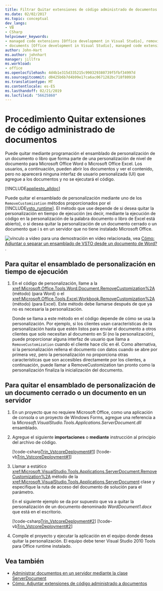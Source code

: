 ```yaml
---
title: Filtrar Quitar extensiones de código administrado de documentos
ms.date: 02/02/2017
ms.topic: conceptual
dev_langs:
- VB
- CSharp
helpviewer_keywords:
- managed code extensions [Office development in Visual Studio], removing
- documents [Office development in Visual Studio], managed code extensions
author: John-Hart
ms.author: johnhart
manager: jillfra
ms.workload:
- office
ms.openlocfilehash: 4d4b1e315d335215c990329380739f5fbf34997d
ms.sourcegitcommit: d0425b6b7d4b99e17ca6ac0671282bc718f80910
ms.translationtype: MT
ms.contentlocale: es-ES
ms.lasthandoff: 02/21/2019
ms.locfileid: "56625860"
---
```

# <a name="how-to-remove-managed-code-extensions-from-documents"></a>Procedimiento Quitar extensiones de código administrado de documentos
  Puede quitar mediante programación el ensamblado de personalización de un documento o libro que forma parte de una personalización de nivel de documento para Microsoft Office Word o Microsoft Office Excel. Los usuarios, a continuación, pueden abrir los documentos y ver el contenido, pero no aparecerá ninguna interfaz de usuario personalizada (UI) que agregue a los documentos y no se ejecutará el código.

 [!INCLUDE[appliesto_alldoc](../vsto/includes/appliesto-alldoc-md.md)]

 Puede quitar el ensamblado de personalización mediante uno de los `RemoveCustomization` métodos proporcionados por el [!INCLUDE[vsto_runtime](../vsto/includes/vsto-runtime-md.md)]. El método que use depende de si desea quitar la personalización en tiempo de ejecución (es decir, mediante la ejecución de código en la personalización de la palabra documento o libro de Excel está abierto), o si desea quitar la personalización de un documento cerrado o un documento que i s en un servidor que no tiene instalado Microsoft Office.

 ![vínculo a vídeo](../vsto/media/playvideo.gif "vínculo al vídeo") para una demostración en vídeo relacionada, vea [Cómo: Adjuntar o separar un ensamblado de VSTO desde un documento de Word? ](http://go.microsoft.com/fwlink/?LinkId=136782).

## <a name="to-remove-the-customization-assembly-at-runtime"></a>Para quitar el ensamblado de personalización en tiempo de ejecución

1.  En el código de personalización, llame a la <xref:Microsoft.Office.Tools.Word.Document.RemoveCustomization%2A> (método) (para Word) o el <xref:Microsoft.Office.Tools.Excel.Workbook.RemoveCustomization%2A> (método) (para Excel). Este método debe llamarse después de que ya no es necesaria la personalización.

     Donde se llama a este método en el código depende de cómo se usa la personalización. Por ejemplo, si los clientes usan características de la personalización hasta que estén listos para enviar el documento a otros clientes que solo necesitan al documento en Sí (no la personalización), puede proporcionar alguna interfaz de usuario que llama a `RemoveCustomization` cuando el cliente hace clic en él. Como alternativa, si la personalización rellena el documento con datos cuando se abre por primera vez, pero la personalización no proporciona otras características que son accesibles directamente por los clientes, a continuación, puede llamar a RemoveCustomization tan pronto como la personalización finaliza la inicialización del documento.

## <a name="to-remove-the-customization-assembly-from-a-closed-document-or-a-document-on-a-server"></a>Para quitar el ensamblado de personalización de un documento cerrado o un documento en un servidor

1.  En un proyecto que no requiere Microsoft Office, como una aplicación de consola o un proyecto de Windows Forms, agregue una referencia a la *Microsoft.VisualStudio.Tools.Applications.ServerDocument.dll* ensamblado.

2.  Agregue el siguiente **importaciones** o **mediante** instrucción al principio del archivo de código.

     [!code-csharp[Trin_VstcoreDeployment#1](../vsto/codesnippet/CSharp/Trin_VstcoreDeploymentCS/Program.cs#1)]
     [!code-vb[Trin_VstcoreDeployment#1](../vsto/codesnippet/VisualBasic/Trin_VstcoreDeploymentVB/Program.vb#1)]

3.  Llamar a estático <xref:Microsoft.VisualStudio.Tools.Applications.ServerDocument.RemoveCustomization%2A> método de la <xref:Microsoft.VisualStudio.Tools.Applications.ServerDocument> clase y especifique la ruta de acceso del documento de solución para el parámetro.

     En el siguiente ejemplo se da por supuesto que va a quitar la personalización de un documento denominado *WordDocument1.docx* que está en el escritorio.

     [!code-csharp[Trin_VstcoreDeployment#2](../vsto/codesnippet/CSharp/Trin_VstcoreDeploymentCS/Program.cs#2)]
     [!code-vb[Trin_VstcoreDeployment#2](../vsto/codesnippet/VisualBasic/Trin_VstcoreDeploymentVB/Program.vb#2)]

4.  Compile el proyecto y ejecutar la aplicación en el equipo donde desea quitar la personalización. El equipo debe tener Visual Studio 2010 Tools para Office runtime instalado.

## <a name="see-also"></a>Vea también
- [Administrar documentos en un servidor mediante la clase ServerDocument](../vsto/managing-documents-on-a-server-by-using-the-serverdocument-class.md)
- [Cómo: Adjuntar extensiones de código administrado a documentos](../vsto/how-to-attach-managed-code-extensions-to-documents.md)

